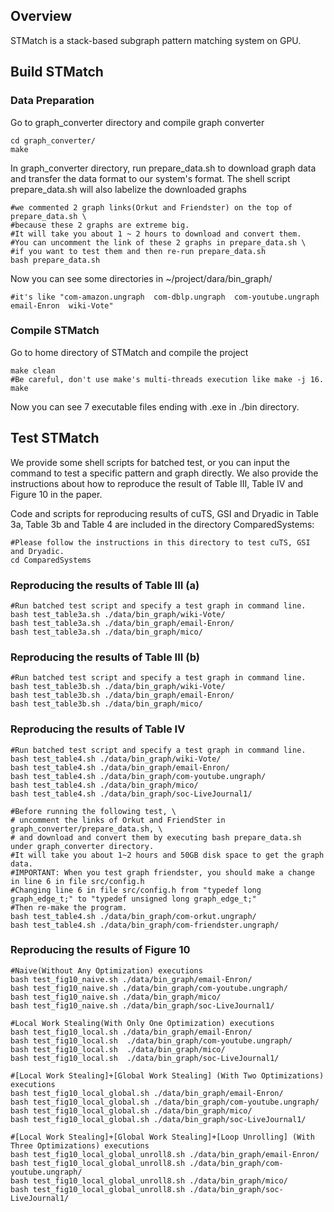 ## Overview
STMatch is a stack-based subgraph pattern matching system on GPU. 

## Build STMatch

### Data Preparation

Go to graph_converter directory and compile graph converter
```Shell
cd graph_converter/
make
```

In graph_converter directory, run prepare_data.sh to download graph data and transfer the data format to our system's format. 
The shell script prepare_data.sh will also labelize the downloaded graphs
```Shell
#we commented 2 graph links(Orkut and Friendster) on the top of prepare_data.sh \
#because these 2 graphs are extreme big. 
#It will take you about 1 ~ 2 hours to download and convert them. 
#You can uncomment the link of these 2 graphs in prepare_data.sh \
#if you want to test them and then re-run prepare_data.sh
bash prepare_data.sh  
```

Now you can see some directories in ~/project/dara/bin_graph/
```Shell
#it's like "com-amazon.ungraph  com-dblp.ungraph  com-youtube.ungraph  email-Enron  wiki-Vote"
```

### Compile STMatch
Go to home directory of STMatch and compile the project
```Shell
make clean
#Be careful, don't use make's multi-threads execution like make -j 16. 
make
```
Now you can see 7 executable files ending with .exe in ./bin directory. 


## Test STMatch

We provide some shell scripts for batched test, or you can input the command to test a specific pattern and graph directly.
We also provide the instructions about how to reproduce the result of Table III, Table IV and Figure 10 in the paper. 

Code and scripts for reproducing results of cuTS, GSI and Dryadic in Table 3a,  Table 3b and Table 4 are included in the directory ComparedSystems:

    #Please follow the instructions in this directory to test cuTS, GSI and Dryadic. 
    cd ComparedSystems


### Reproducing the results of Table III (a)
```Shell
#Run batched test script and specify a test graph in command line.
bash test_table3a.sh ./data/bin_graph/wiki-Vote/ 
bash test_table3a.sh ./data/bin_graph/email-Enron/ 
bash test_table3a.sh ./data/bin_graph/mico/ 
```

### Reproducing the results of Table III (b)
```Shell
#Run batched test script and specify a test graph in command line.
bash test_table3b.sh ./data/bin_graph/wiki-Vote/   
bash test_table3b.sh ./data/bin_graph/email-Enron/ 
bash test_table3b.sh ./data/bin_graph/mico/  
```

### Reproducing the results of Table IV
```Shell
#Run batched test script and specify a test graph in command line.
bash test_table4.sh ./data/bin_graph/wiki-Vote/ 
bash test_table4.sh ./data/bin_graph/email-Enron/ 
bash test_table4.sh ./data/bin_graph/com-youtube.ungraph/  
bash test_table4.sh ./data/bin_graph/mico/  
bash test_table4.sh ./data/bin_graph/soc-LiveJournal1/ 

#Before running the following test, \
# uncomment the links of Orkut and FriendSter in graph_converter/prepare_data.sh, \
# and download and convert them by executing bash prepare_data.sh under graph_converter directory. 
#It will take you about 1~2 hours and 50GB disk space to get the graph data. 
#IMPORTANT: When you test graph friendster, you should make a change in line 6 in file src/config.h
#Changing line 6 in file src/config.h from "typedef long graph_edge_t;" to "typedef unsigned long graph_edge_t;"
#Then re-make the program.
bash test_table4.sh ./data/bin_graph/com-orkut.ungraph/        
bash test_table4.sh ./data/bin_graph/com-friendster.ungraph/    
```

### Reproducing the results of Figure 10
```Shell
#Naive(Without Any Optimization) executions
bash test_fig10_naive.sh ./data/bin_graph/email-Enron/
bash test_fig10_naive.sh ./data/bin_graph/com-youtube.ungraph/
bash test_fig10_naive.sh ./data/bin_graph/mico/ 
bash test_fig10_naive.sh ./data/bin_graph/soc-LiveJournal1/ 

#Local Work Stealing(With Only One Optimization) executions
bash test_fig10_local.sh ./data/bin_graph/email-Enron/
bash test_fig10_local.sh  ./data/bin_graph/com-youtube.ungraph/
bash test_fig10_local.sh  ./data/bin_graph/mico/ 
bash test_fig10_local.sh  ./data/bin_graph/soc-LiveJournal1/ 

#[Local Work Stealing]+[Global Work Stealing] (With Two Optimizations) executions
bash test_fig10_local_global.sh ./data/bin_graph/email-Enron/
bash test_fig10_local_global.sh ./data/bin_graph/com-youtube.ungraph/
bash test_fig10_local_global.sh ./data/bin_graph/mico/ 
bash test_fig10_local_global.sh ./data/bin_graph/soc-LiveJournal1/ 

#[Local Work Stealing]+[Global Work Stealing]+[Loop Unrolling] (With Three Optimizations) executions
bash test_fig10_local_global_unroll8.sh ./data/bin_graph/email-Enron/
bash test_fig10_local_global_unroll8.sh ./data/bin_graph/com-youtube.ungraph/
bash test_fig10_local_global_unroll8.sh ./data/bin_graph/mico/ 
bash test_fig10_local_global_unroll8.sh ./data/bin_graph/soc-LiveJournal1/ 
```